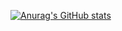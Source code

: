 [![Anurag's GitHub stats](https://github-readme-stats.vercel.app/api?username=abdessalamboulayat&count_private=trueshow_icons=true&theme=radical)](https://github.com/anuraghazra/github-readme-stats)
